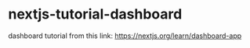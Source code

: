 # nextjs-tutorial-dashboard
dashboard tutorial from this link: https://nextjs.org/learn/dashboard-app

